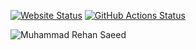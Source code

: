 [![Website Status](https://img.shields.io/website?url=https%3A%2F%2Frehansaeed.com)](https://rehansaeed.com) [![GitHub Actions Status](https://github.com/RehanSaeed/rehansaeed.github.io/workflows/Build/badge.svg?branch=main)](https://github.com/RehanSaeed/rehansaeed.github.io/actions)

![Muhammad Rehan Saeed](./static/images/hero/Muhammad-Rehan-Saeed-1600x900.jpg)
